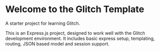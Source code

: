 Welcome to the Glitch Template
==============================

A starter project for learning Glitch.

This is an Express.js project, designed to work well with the Glitch development environment. It includes basic express setup, templating, routing, JSON based model and session support.


